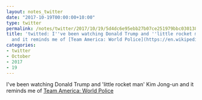 ```yaml
---
layout: notes_twitter
date: "2017-10-19T00:00:00+10:00"
type: twitter
permalink: /notes/twitter/2017/10/19/5d4dc6e95ebb27b07ce251979bbc030138378588.html
title: 'twitted: I''ve been watching Donald Trump and ''little rocket man'' Kim Jong-un
  and it reminds me of [Team America: World Police](https://en.wikipedia.org/wiki/Team_America:_World_Police)'
categories:
- twitter
- October
- 2017
- 19
---
```

I've been watching Donald Trump and 'little rocket man' Kim Jong-un and it reminds me of [Team America: World Police](https://en.wikipedia.org/wiki/Team_America:_World_Police)
